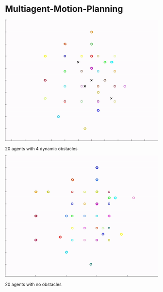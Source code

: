 # Multiagent-Motion-Planning
![](/animations/20_movingObs.gif)

20 agents with 4 dynamic obstacles

![](/animations/20_noObs.gif)

20 agents with no obstacles

